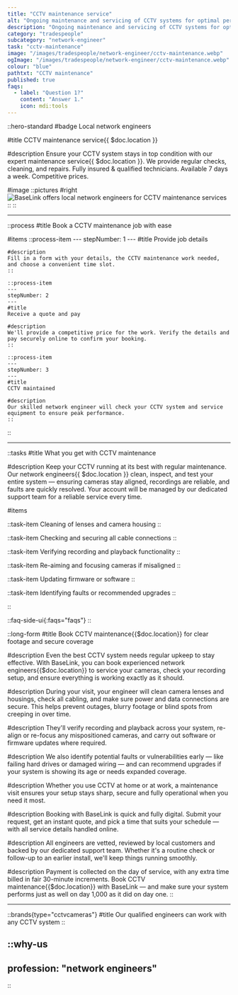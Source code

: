 ```yaml
---
title: "CCTV maintenance service"
alt: "Ongoing maintenance and servicing of CCTV systems for optimal performance"
description: "Ongoing maintenance and servicing of CCTV systems for optimal performance"
category: "tradespeople"
subcategory: "network-engineer"
task: "cctv-maintenance"
image: "/images/tradespeople/network-engineer/cctv-maintenance.webp"
ogImage: "/images/tradespeople/network-engineer/cctv-maintenance.webp"
colour: "blue"
pathtxt: "CCTV maintenance"
published: true
faqs:
  - label: "Question 1?"
    content: "Answer 1."
    icon: mdi:tools
---
```


::hero-standard
#badge
Local network engineers

#title
CCTV maintenance service{{ $doc.location }}

#description
Ensure your CCTV system stays in top condition with our expert maintenance service{{ $doc.location }}. We provide regular checks, cleaning, and repairs. Fully insured & qualified technicians. Available 7 days a week. Competitive prices.

#image
    ::pictures
    #right
    ![BaseLink offers local network engineers for CCTV maintenance services](/images/tradespeople/network-engineer/cctv-maintenance.webp)
    ::
::

---

::process
#title
Book a CCTV maintenance job with ease

#items
    ::process-item
    ---
    stepNumber: 1
    ---
    #title
    Provide job details

    #description
    Fill in a form with your details, the CCTV maintenance work needed, and choose a convenient time slot.
    ::
    
    ::process-item
    ---
    stepNumber: 2
    ---
    #title
    Receive a quote and pay

    #description
    We'll provide a competitive price for the work. Verify the details and pay securely online to confirm your booking.
    ::

    ::process-item
    ---
    stepNumber: 3
    ---
    #title
    CCTV maintained

    #description
    Our skilled network engineer will check your CCTV system and service equipment to ensure peak performance.
    ::
::

---

::tasks
#title
What you get with CCTV maintenance

#description
Keep your CCTV running at its best with regular maintenance. Our network engineers{{ $doc.location }} clean, inspect, and test your entire system — ensuring cameras stay aligned, recordings are reliable, and faults are quickly resolved. Your account will be managed by our dedicated support team for a reliable service every time.

#items

  ::task-item
  Cleaning of lenses and camera housing
  ::

  ::task-item
  Checking and securing all cable connections
  ::

  ::task-item
  Verifying recording and playback functionality
  ::

  ::task-item
  Re-aiming and focusing cameras if misaligned
  ::

  ::task-item
  Updating firmware or software
  ::

  ::task-item
  Identifying faults or recommended upgrades
  ::

::


::faq-side-ui{:faqs="faqs"}
::


::long-form
#title
Book CCTV maintenance{{$doc.location}} for clear footage and secure coverage

#description
Even the best CCTV system needs regular upkeep to stay effective. With BaseLink, you can book experienced network engineers{{$doc.location}} to service your cameras, check your recording setup, and ensure everything is working exactly as it should.

#description
During your visit, your engineer will clean camera lenses and housings, check all cabling, and make sure power and data connections are secure. This helps prevent outages, blurry footage or blind spots from creeping in over time.

#description
They'll verify recording and playback across your system, re-align or re-focus any mispositioned cameras, and carry out software or firmware updates where required.

#description
We also identify potential faults or vulnerabilities early — like failing hard drives or damaged wiring — and can recommend upgrades if your system is showing its age or needs expanded coverage.

#description
Whether you use CCTV at home or at work, a maintenance visit ensures your setup stays sharp, secure and fully operational when you need it most.

#description
Booking with BaseLink is quick and fully digital. Submit your request, get an instant quote, and pick a time that suits your schedule — with all service details handled online.

#description
All engineers are vetted, reviewed by local customers and backed by our dedicated support team. Whether it's a routine check or follow-up to an earlier install, we'll keep things running smoothly.

#description
Payment is collected on the day of service, with any extra time billed in fair 30-minute increments. Book CCTV maintenance{{$doc.location}} with BaseLink — and make sure your system performs just as well on day 1,000 as it did on day one.
::

---

::brands{type="cctvcameras"}
#title
Our qualified engineers can work with any CCTV system
::

::why-us
---
profession: "network engineers"
---
::